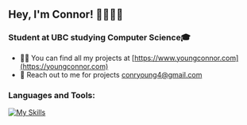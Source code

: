 ## Hey, I'm Connor! 👋👨🏻‍💻
<!--
[![Personal Banner](https://github.com/user-attachments/assets/b3219d16-7a5c-4030-afb4-96477ed3d7a5)](https://www.linkedin.com/in/conryoung)
-->
<!--
<h3 align="center">
-->
<h3>
 <b>Student at UBC studying Computer Science🎓</b>
</h3>

- 👨‍💻 You can find all my projects at [https://www.youngconnor.com](https://youngconnor.com)
- 📧 Reach out to me for projects conryoung4@gmail.com

<!--
### Feel free to connect with me:

[![LinkedIn](https://skillicons.dev/icons?i=linkedin)](https://www.linkedin.com/in/conryoung)
-->


### Languages and Tools:
[![My Skills](https://skillicons.dev/icons?i=py,js,ts,react,c,java,html,css,django,git,nodejs,firebase,tailwind,docker&perline=7)](https://github.com/youngconnorr/)

<!--
[![GitHub Streak](https://streak-stats.demolab.com?user=youngconnorr)](https://www.linkedin.com/in/conryoung)

For the icons:

https://github.com/tandpfun/skill-icons?tab=readme-ov-file




- A stock analyzer using **Python**, **Pandas**, and the **Yahoo Finance API** 💰📈
- Focusing on the **Software Development Life Cycle** (SDLC)
  -  **GitHub Actions** 🚀 
  -  **PyTest** ✅ 
  -  **AWS** 📡
  -  **Docker** 🐋
-->
<!--
### Check out my recent projects:
- An [AI Travel Helper](https://github.com/youngconnorr/PathFinder/) generating itineraries for unsure travellers ✈️
  - **React** | **Django** | **PostgreSQL** | **OpenAI API** | **CSS**
- A [Gym Progress Tracker](https://github.com/youngconnorr/Liftify)) showing my recent shots 🏋️
  - **Java** | **JSON** | **JUnit** | **Java Swing**  
-->



<!--
**youngconnorr/youngconnorr** is a ✨ _special_ ✨ repository because its `README.md` (this file) appears on your GitHub profile.

Here are some ideas to get you started:

- 🔭 I’m currently working on ...
- 🌱 I’m currently learning ...
- 👯 I’m looking to collaborate on ...
- 🤔 I’m looking for help with ...
- 💬 Ask me about ...
- 📫 How to reach me: ...
- 😄 Pronouns: ...
- ⚡ Fun fact: ...
-->
